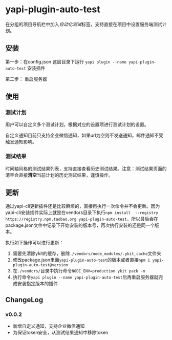 yapi-plugin-auto-test
===

在分组的项目导航栏中加入*自动化测试*标签，支持直接在项目中设置服务端测试计划。

## 安装

第一步：在config.json 这层目录下运行 ```yapi plugin --name yapi-plugin-auto-test```   安装插件  

第二步： 重启服务器

## 使用

### 测试计划
用户可以自定义多个测试计划，根据对应的设置项进行测试计划的设置。

自定义通知目前只支持企业微信通知，如果url为空则不发送通知，邮件通知不受触发通知影响。

### 测试结果
时间轴风格的测试结果列表，支持直接查看历史测试结果。注意：测试结果页面的清空会直接**清空**当前计划的历史测试结果，谨慎操作。

## 更新
通过yapi-cli更新插件还是比较麻烦的，直接再执行一次命令并不会更新。因为yapi-cli安装插件实际上就是在vendors目录下执行`npm install  --registry https://registry.npm.taobao.org yapi-plugin-auto-test`，所以最后会在package.json文件中记录下开始安装的版本号，再次执行安装的还是同一个版本。

执行如下操作可以进行更新：
1. 需要先清除ykit的缓存，删除`./vendors/node_modules/.ykit_cache`文件夹
2. 修改package.json里面`yapi-plugin-auto-test`的版本或者直接`npm i yapi-plugin-auto-test@version`
3. 在`./vendors/`目录中执行命令`NODE_ENV=production ykit pack -m`
4. 执行命令`yapi plugin --name yapi-plugin-auto-test`后再重启服务器就完成安装指定版本的插件



## ChangeLog

### v0.0.2

* 新增自定义通知，支持企业微信通知
* 为保证token安全，从测试结果通知中移除token
